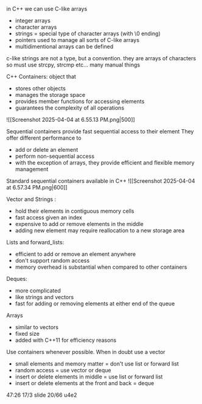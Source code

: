 in C++ we can use C-like arrays
- integer arrays
- character arrays
- strings = special type of character arrays (with \0 ending)
- pointers used to manage all sorts of C-like arrays
- multidimentional arrays can be defined

c-like strings are not a type, but a convention. they are arrays of characters so must use strcpy, strcmp etc... many manual things

C++ Containers: object that 
- stores other objects
- manages the storage space
- provides member functions for accessing elements
- guarantees the complexity of all operations

![[Screenshot 2025-04-04 at 6.55.13 PM.png|500]]

Sequential containers provide fast sequential access to their element
They offer different performance to
- add or delete an element
- perform non-sequential access
- with the exception of arrays, they provide efficient and flexible memory management

Standard sequential containers available in C++
![[Screenshot 2025-04-04 at 6.57.34 PM.png|600]]

Vector and Strings : 
- hold their elements in contiguous memory cells
- fast access given an index
- expensive to add or remove elements in the middle
- adding new element may require reallocation to a new storage area

Lists and forward_lists:
- efficient to add or remove an element anywhere
- don't support random access
- memory overhead is substantial when compared to other containers

Deques:
- more complicated
- like strings and vectors
- fast for adding or removing elements at either end of the queue

Arrays
- similar to vectors
- fixed size
- added with C++11 for efficiency reasons


Use containers whenever possible. When in doubt use a vector
- small elements and memory matter = don't use list or forward list
- random access = use vector or deque
- insert or delete elements in middle = use list or forward list
- insert or delete elements at the front and back = deque


47:26 17/3
slide 20/66 u4e2
